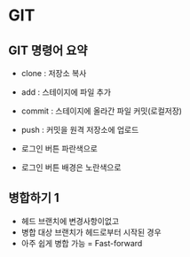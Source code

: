 # GIT

## GIT 명령어 요약

- clone : 저장소 복사
- add : 스테이지에 파일 추가
- commit : 스테이지에 올라간 파일 커밋(로컬저장) 
- push : 커밋을 원격 저장소에 업로드


- 로그인 버튼 파란색으로
- 로그인 버튼 배경은 노란색으로

## 병합하기 1

- 헤드 브랜치에 변경사항이없고
- 병합 대상 브랜치가 헤드로부터 시작된 경우
- 아주 쉽게 병합 가능 = Fast-forward